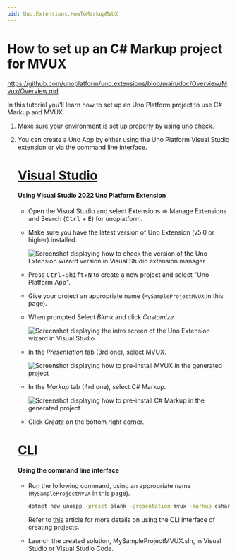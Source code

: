 ```yaml
---
uid: Uno.Extensions.HowToMarkupMVUX
---
```


# How to set up an C# Markup project for MVUX

https://github.com/unoplatform/uno.extensions/blob/main/doc/Overview/Mvux/Overview.md

In this tutorial you'll learn how to set up an Uno Platform project to use C# Markup and MVUX. 

1. Make sure your environment is set up properly by using [uno check](xref:UnoCheck.UsingUnoCheck).
1. You can create a Uno App by either using the Uno Platform Visual Studio extension or via the command line interface.

    # [**Visual Studio**](#tab/vs)

    #### Using Visual Studio 2022 Uno Platform Extension

	- Open the Visual Studio and select Extensions => Manage Extensions and Search (<kbd>Ctrl</kbd> + <kbd>E</kbd>) for unoplatform.

    - Make sure you have the latest version of Uno Extension (v5.0 or higher) installed.

        ![Screenshot displaying how to check the version of the Uno Extension wizard version in Visual Studio extension manager](../Assets/MarkupProject-VsixVersion.jpg)

    - Press <kbd>Ctrl</kbd>+<kbd>Shift</kbd>+<kbd>N</kbd> to create a new project and select "Uno Platform App".

    - Give your project an appropriate name (`MySampleProjectMVUX` in this page).

    - When prompted Select *Blank* and click *Customize*

        ![Screenshot displaying the intro screen of the Uno Extension wizard in Visual Studio](../Assets/MarkupProject-StartupType.jpg)
        
    - In the *Presentation* tab (3rd one), select MVUX.

        ![Screenshot displaying how to pre-install MVUX in the generated project](../Assets/MarkupProject-VsixMVUX.jpg)

    - In the *Markup* tab (4rd one), select C# Markup.

        ![Screenshot displaying how to pre-install C# Markup in the generated project](../Assets/MarkupProject-VsixMarkup.jpg)

    - Click *Create* on the bottom right corner.    
    
    # [**CLI**](#tab/cli)

    #### Using the command line interface
    
    - Run the following command, using an appropriate name (`MySampleProjectMVUX` in this page).

        ```cmd
        dotnet new unoapp -preset blank -presentation mvux -markup csharp -o MySampleProjectMVUX
        ```

        Refer to [this](https://platform.uno/docs/articles/get-started-dotnet-new.html) article for more details
    on using the CLI interface of creating projects.

    - Launch the created solution, MySampleProjectMVUX.sln, in  Visual Studio or Visual Studio Code.
